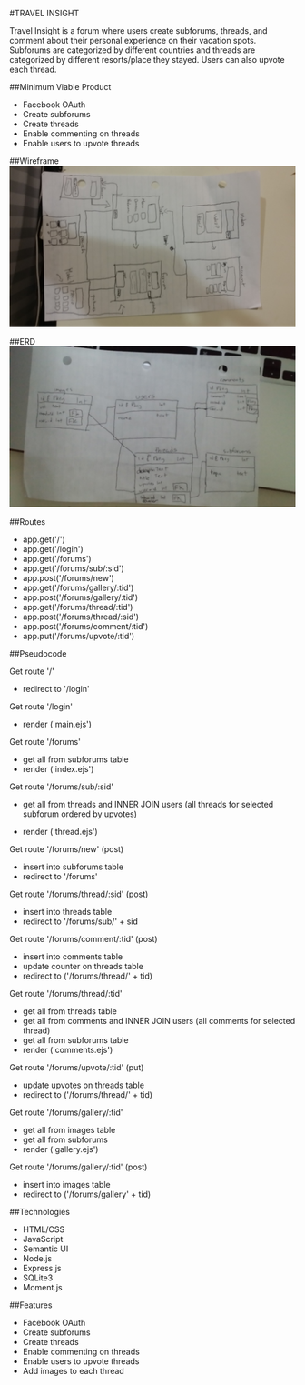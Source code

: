 #TRAVEL INSIGHT

Travel Insight is a forum where users create subforums, threads, and comment about their personal experience on their vacation spots. Subforums are categorized by different countries and threads are categorized by different resorts/place they stayed.  Users can also upvote each thread.

##Minimum Viable Product
* Facebook OAuth
* Create subforums
* Create threads
* Enable commenting on threads
* Enable users to upvote threads

##Wireframe
![ERD](readme_pic/wireframe.jpg)

##ERD
![ERD](readme_pic/erd.jpg)

##Routes

* app.get('/')
* app.get('/login')
* app.get('/forums')
* app.get('/forums/sub/:sid')
* app.post('/forums/new')
* app.get('/forums/gallery/:tid')
* app.post('/forums/gallery/:tid')
* app.get('/forums/thread/:tid')
* app.post('/forums/thread/:sid')
* app.post('/forums/comment/:tid')
* app.put('/forums/upvote/:tid')

##Pseudocode

Get route '/'
* redirect to '/login'

Get route '/login'

* render ('main.ejs')

Get route '/forums'

* get all from subforums table
* render ('index.ejs')

Get route '/forums/sub/:sid'

* get all from threads and INNER JOIN users (all threads for selected subforum ordered by upvotes)

* render ('thread.ejs')

Get route '/forums/new' (post)

* insert into subforums table
* redirect to '/forums'

Get route '/forums/thread/:sid' (post)

* insert into threads table
* redirect to '/forums/sub/' + sid

Get route '/forums/comment/:tid' (post)

* insert into comments table
* update counter on threads table
* redirect to ('/forums/thread/' + tid)

Get route '/forums/thread/:tid'

* get all from threads table
* get all from comments and INNER JOIN users (all comments for selected thread)
* get all from subforums table
* render ('comments.ejs')

Get route '/forums/upvote/:tid' (put)

* update upvotes on threads table
* redirect to ('/forums/thread/' + tid)

Get route '/forums/gallery/:tid'

* get all from images table
* get all from subforums
* render ('gallery.ejs')

Get route '/forums/gallery/:tid' (post)

* insert into images table
* redirect to ('/forums/gallery' + tid)

##Technologies
* HTML/CSS
* JavaScript
* Semantic UI
* Node.js
* Express.js
* SQLite3
* Moment.js

##Features
* Facebook OAuth
* Create subforums
* Create threads
* Enable commenting on threads
* Enable users to upvote threads
* Add images to each thread




